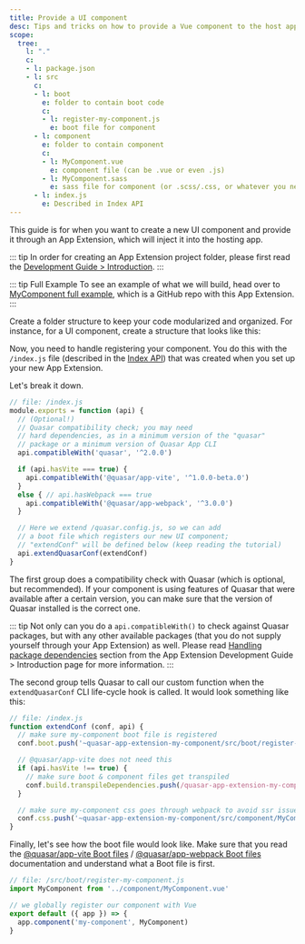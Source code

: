 ```yaml
---
title: Provide a UI component
desc: Tips and tricks on how to provide a Vue component to the host app of a Quasar App Extension.
scope:
  tree:
    l: "."
    c:
    - l: package.json
    - l: src
      c:
      - l: boot
        e: folder to contain boot code
        c:
        - l: register-my-component.js
          e: boot file for component
      - l: component
        e: folder to contain component
        c:
        - l: MyComponent.vue
          e: component file (can be .vue or even .js)
        - l: MyComponent.sass
          e: sass file for component (or .scss/.css, or whatever you need)
      - l: index.js
        e: Described in Index API
---
```


This guide is for when you want to create a new UI component and provide it through an App Extension, which will inject it into the hosting app.

::: tip
In order for creating an App Extension project folder, please first read the [Development Guide > Introduction](/app-extensions/development-guide/introduction).
:::

::: tip Full Example
To see an example of what we will build, head over to [MyComponent full example](https://github.com/quasarframework/app-extension-examples/tree/v2/my-component), which is a GitHub repo with this App Extension.
:::

Create a folder structure to keep your code modularized and organized. For instance, for a UI component, create a structure that looks like this:

<doc-tree :def="scope.tree" />

Now, you need to handle registering your component. You do this with the `/index.js` file (described in the [Index API](/app-extensions/development-guide/index-api)) that was created when you set up your new App Extension.

Let's break it down.

```js
// file: /index.js
module.exports = function (api) {
  // (Optional!)
  // Quasar compatibility check; you may need
  // hard dependencies, as in a minimum version of the "quasar"
  // package or a minimum version of Quasar App CLI
  api.compatibleWith('quasar', '^2.0.0')

  if (api.hasVite === true) {
    api.compatibleWith('@quasar/app-vite', '^1.0.0-beta.0')
  }
  else { // api.hasWebpack === true
    api.compatibleWith('@quasar/app-webpack', '^3.0.0')
  }

  // Here we extend /quasar.config.js, so we can add
  // a boot file which registers our new UI component;
  // "extendConf" will be defined below (keep reading the tutorial)
  api.extendQuasarConf(extendConf)
}
```

The first group does a compatibility check with Quasar (which is optional, but recommended). If your component is using features of Quasar that were available after a certain version, you can make sure that the version of Quasar installed is the correct one.

::: tip
Not only can you do a `api.compatibleWith()` to check against Quasar packages, but with any other available packages (that you do not supply yourself through your App Extension) as well. Please read [Handling package dependencies](/app-extensions/development-guide/introduction#handling-package-dependencies) section from the App Extension Development Guide > Introduction page for more information.
:::

The second group tells Quasar to call our custom function when the `extendQuasarConf` CLI life-cycle hook is called. It would look something like this:

```js
// file: /index.js
function extendConf (conf, api) {
  // make sure my-component boot file is registered
  conf.boot.push('~quasar-app-extension-my-component/src/boot/register-my-component.js')

  // @quasar/app-vite does not need this
  if (api.hasVite !== true) {
    // make sure boot & component files get transpiled
    conf.build.transpileDependencies.push(/quasar-app-extension-my-component[\\/]src/)
  }

  // make sure my-component css goes through webpack to avoid ssr issues
  conf.css.push('~quasar-app-extension-my-component/src/component/MyComponent.sass')
}
```

Finally, let's see how the boot file would look like. Make sure that you read the [@quasar/app-vite Boot files](/quasar-cli-vite/boot-files) / [@quasar/app-webpack Boot files](/quasar-cli-webpack/boot-files) documentation and understand what a Boot file is first.

```js
// file: /src/boot/register-my-component.js
import MyComponent from '../component/MyComponent.vue'

// we globally register our component with Vue
export default ({ app }) => {
  app.component('my-component', MyComponent)
}
```
